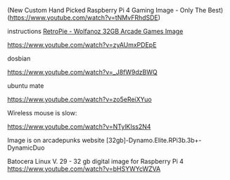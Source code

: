 (New Custom Hand Picked Raspberry Pi 4 Gaming Image - Only The Best)(https://www.youtube.com/watch?v=tNMvFRhdSDE)

instructions
[RetroPie - Wolfanoz 32GB Arcade Games Image](https://www.youtube.com/watch?v=skWUToxR-q0)

https://www.youtube.com/watch?v=zyAUmxPDEpE

dosbian

https://www.youtube.com/watch?v=_J8fW9dzBWQ


ubuntu mate

https://www.youtube.com/watch?v=zo5eReiXYuo

Wireless mouse is slow:

https://www.youtube.com/watch?v=NTylKIss2N4



Image is on arcadepunks website
[32gb]-Dynamo.Elite.RPi3b.3b+-DynamicDuo


Batocera Linux V. 29 - 32 gb digital image for Raspberry Pi 4
https://www.youtube.com/watch?v=bHSYWYcWZVA
